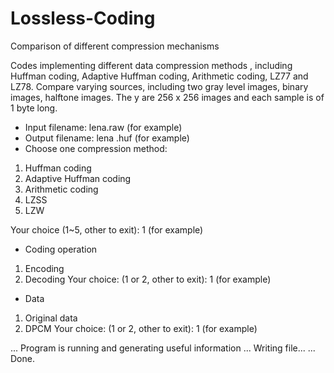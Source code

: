 # Lossless-Coding
Comparison of different compression mechanisms

Codes implementing different data compression methods , including Huffman coding, Adaptive Huffman coding, Arithmetic coding, LZ77 and
LZ78. Compare varying sources, including two gray level images, binary images, halftone images. The y are 256 x 256 images and each sample is of 1 byte long.

* Input filename: lena.raw (for example)
* Output filename: lena .huf (for example)
* Choose one compression method:
1) Huffman coding
2) Adaptive Huffman coding
3) Arithmetic coding
4) LZSS
5) LZW

Your choice (1~5, other to exit): 1 (for example)
* Coding operation
1) Encoding
2) Decoding
Your choice: (1 or 2, other to exit): 1 (for example)

* Data
1) Original data
2) DPCM
Your choice: (1 or 2, other to exit): 1 (for example)

... Program is running and generating useful information
... Writing file...
... Done.

